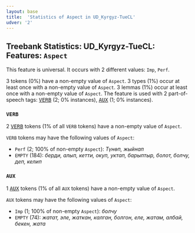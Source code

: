 ```yaml
---
layout: base
title:  'Statistics of Aspect in UD_Kyrgyz-TueCL'
udver: '2'
---
```


## Treebank Statistics: UD_Kyrgyz-TueCL: Features: `Aspect`

This feature is universal.
It occurs with 2 different values: `Imp`, `Perf`.

3 tokens (0%) have a non-empty value of `Aspect`.
3 types (1%) occur at least once with a non-empty value of `Aspect`.
3 lemmas (1%) occur at least once with a non-empty value of `Aspect`.
The feature is used with 2 part-of-speech tags: <tt><a href="ky_tuecl-pos-VERB.html">VERB</a></tt> (2; 0% instances), <tt><a href="ky_tuecl-pos-AUX.html">AUX</a></tt> (1; 0% instances).

### `VERB`

2 <tt><a href="ky_tuecl-pos-VERB.html">VERB</a></tt> tokens (1% of all `VERB` tokens) have a non-empty value of `Aspect`.

`VERB` tokens may have the following values of `Aspect`:

* `Perf` (2; 100% of non-empty `Aspect`): <em>Түнѳп, жыйнап</em>
* `EMPTY` (184): <em>берди, алып, кетти, окуп, уктап, барыптыр, болот, болчу, деп, келип</em>

### `AUX`

1 <tt><a href="ky_tuecl-pos-AUX.html">AUX</a></tt> tokens (1% of all `AUX` tokens) have a non-empty value of `Aspect`.

`AUX` tokens may have the following values of `Aspect`:

* `Imp` (1; 100% of non-empty `Aspect`): <em>болчу</em>
* `EMPTY` (74): <em>жатат, эле, жаткан, калган, болгон, еле, жатам, албай, бекен, жата</em>


